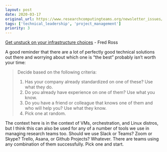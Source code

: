 ```yaml
---
layout: post
date: 2020-03-17
original_url: https://www.researchcomputingteams.org/newsletter_issues/0014
tags: ['technical_leadership', 'project_management']
priority: 3
---
```


<!-- markdownlint-disable MD033 -->
<!-- markdownlint-disable MD041 -->
<!-- markdownlint-disable MD049 -->

[Get unstuck on your infrastructure choices](http://madhadron.com/posts/choosing_your_base_stack.html) - Fred Ross

A good reminder that there are a lot of perfectly good technical solutions out there and worrying about which one is “the best” probably isn’t worth your time:

> Decide based on the following criteria:
>
> 1. Has your company already standardized on one of these? Use what they do.
> 2. Do you already have experience on one of them? Use what you know.
> 3. Do you have a friend or colleague that knows one of them and who will help you? Use what they know.
> 4. Pick one at random.

The context here is in the context of VMs, orchestration, and Linux distros, but I think this can also be used for any of a number of tools we use in managing research teams too.  Should we use Slack or Teams?  Zoom or Skype?  Trello, Asana, or Github Projects?  Whatever.  There are teams using any combination of them successfully.  Pick one and start.